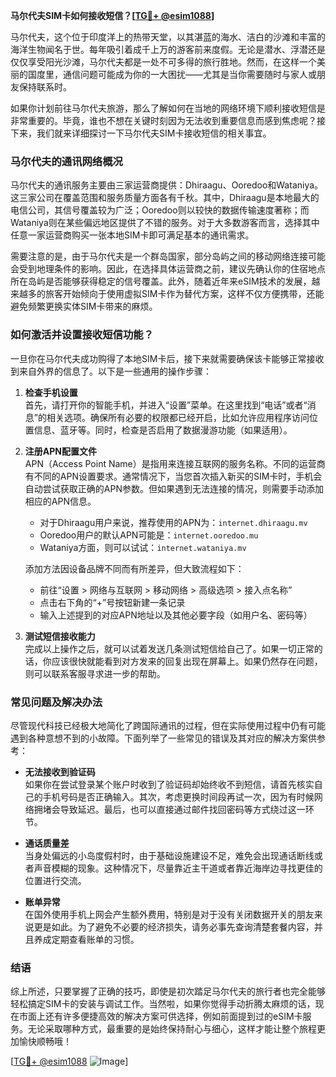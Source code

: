 **马尔代夫SIM卡如何接收短信？[[TG💪+ @esim1088](https://t.me/s/esim1088)]**

马尔代夫，这个位于印度洋上的热带天堂，以其湛蓝的海水、洁白的沙滩和丰富的海洋生物闻名于世。每年吸引着成千上万的游客前来度假。无论是潜水、浮潜还是仅仅享受阳光沙滩，马尔代夫都是一处不可多得的旅行胜地。然而，在这样一个美丽的国度里，通信问题可能成为你的一大困扰——尤其是当你需要随时与家人或朋友保持联系时。

如果你计划前往马尔代夫旅游，那么了解如何在当地的网络环境下顺利接收短信是非常重要的。毕竟，谁也不想在关键时刻因为无法收到重要信息而感到焦虑呢？接下来，我们就来详细探讨一下马尔代夫SIM卡接收短信的相关事宜。

### 马尔代夫的通讯网络概况

马尔代夫的通讯服务主要由三家运营商提供：Dhiraagu、Ooredoo和Wataniya。这三家公司在覆盖范围和服务质量方面各有千秋。其中，Dhiraagu是本地最大的电信公司，其信号覆盖较为广泛；Ooredoo则以较快的数据传输速度著称；而Wataniya则在某些偏远地区提供了不错的服务。对于大多数游客而言，选择其中任意一家运营商购买一张本地SIM卡即可满足基本的通讯需求。

需要注意的是，由于马尔代夫是一个群岛国家，部分岛屿之间的移动网络连接可能会受到地理条件的影响。因此，在选择具体运营商之前，建议先确认你的住宿地点所在岛屿是否能够获得稳定的信号覆盖。此外，随着近年来eSIM技术的发展，越来越多的旅客开始倾向于使用虚拟SIM卡作为替代方案，这样不仅方便携带，还能避免频繁更换实体SIM卡带来的麻烦。

### 如何激活并设置接收短信功能？

一旦你在马尔代夫成功购得了本地SIM卡后，接下来就需要确保该卡能够正常接收到来自外界的信息了。以下是一些通用的操作步骤：

1. **检查手机设置**  
   首先，请打开你的智能手机，并进入“设置”菜单。在这里找到“电话”或者“消息”的相关选项。确保所有必要的权限都已经开启，比如允许应用程序访问位置信息、蓝牙等。同时，检查是否启用了数据漫游功能（如果适用）。

2. **注册APN配置文件**  
   APN（Access Point Name）是指用来连接互联网的服务名称。不同的运营商有不同的APN设置要求。通常情况下，当您首次插入新买的SIM卡时，手机会自动尝试获取正确的APN参数。但如果遇到无法连接的情况，则需要手动添加相应的APN信息。
   
   - 对于Dhiraagu用户来说，推荐使用的APN为：`internet.dhiraagu.mv`
   - Ooredoo用户的默认APN可能是：`internet.ooredoo.mu`
   - Wataniya方面，则可以试试：`internet.wataniya.mv`

   添加方法因设备品牌不同而有所差异，但大致流程如下：
   - 前往“设置 > 网络与互联网 > 移动网络 > 高级选项 > 接入点名称”
   - 点击右下角的“+”号按钮新建一条记录
   - 输入上述提到的对应APN地址以及其他必要字段（如用户名、密码等）

3. **测试短信接收能力**  
   完成以上操作之后，就可以试着发送几条测试短信给自己了。如果一切正常的话，你应该很快就能看到对方发来的回复出现在屏幕上。如果仍然存在问题，则可以联系客服寻求进一步的帮助。

### 常见问题及解决办法

尽管现代科技已经极大地简化了跨国际通讯的过程，但在实际使用过程中仍有可能遇到各种意想不到的小故障。下面列举了一些常见的错误及其对应的解决方案供参考：

- **无法接收到验证码**  
   如果你在尝试登录某个账户时收到了验证码却始终收不到短信，请首先核实自己的手机号码是否正确输入。其次，考虑更换时间段再试一次，因为有时候网络拥堵会导致延迟。最后，也可以直接通过邮件找回密码等方式绕过这一环节。

- **通话质量差**  
   当身处偏远的小岛度假村时，由于基础设施建设不足，难免会出现通话断线或者声音模糊的现象。这种情况下，尽量靠近主干道或者靠近海岸边寻找更佳的位置进行交流。

- **账单异常**  
   在国外使用手机上网会产生额外费用，特别是对于没有关闭数据开关的朋友来说更是如此。为了避免不必要的经济损失，请务必事先查询清楚套餐内容，并且养成定期查看账单的习惯。

### 结语

综上所述，只要掌握了正确的技巧，即使是初次踏足马尔代夫的旅行者也完全能够轻松搞定SIM卡的安装与调试工作。当然啦，如果你觉得手动折腾太麻烦的话，现在市面上还有许多便捷高效的解决方案可供选择，例如前面提到过的eSIM卡服务。无论采取哪种方式，最重要的是始终保持耐心与细心，这样才能让整个旅程更加愉快顺畅哦！

[[TG💪+ @esim1088](https://t.me/s/esim1088) ![Image](https://i.postimg.cc/4NQfJmqS/Snipaste-2025-05-13-00-14-12.png)]